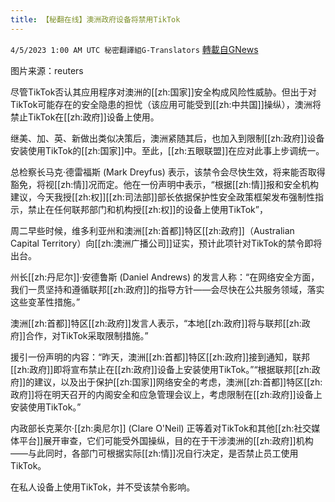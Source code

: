 ```yaml
---
title: 【秘翻在线】澳洲政府设备将禁用TikTok
---
```

`4/5/2023 1:00 AM UTC 秘密翻譯組G-Translators` [轉載自GNews](https://gnews.org/articles/1072068)

图片来源：reuters     

尽管TikTok否认其应用程序对澳洲的[[zh:国家]]安全构成风险性威胁。但出于对TikTok可能存在的安全隐患的担忧（该应用可能受到[[zh:中共国]]操纵），澳洲将禁止TikTok在[[zh:政府]]设备上使用。

继美、加、英、新做出类似决策后，澳洲紧随其后，也加入到限制[[zh:政府]]设备安装使用TikTok的[[zh:国家]]中。至此，[[zh:五眼联盟]]在应对此事上步调统一。

总检察长马克·德雷福斯 (Mark Dreyfus) 表示，该禁令会尽快生效，将来能否取得豁免，将视[[zh:情]]况而定。他在一份声明中表示，“根据[[zh:情]]报和安全机构建议，今天我授[[zh:权]][[zh:司法部]]部长依据保护性安全政策框架发布强制性指示，禁止在任何联邦部门和机构授[[zh:权]]的设备上使用TikTok”，

周二早些时候，维多利亚州和澳洲[[zh:首都]]特区[[zh:政府]]（Australian Capital Territory）向[[zh:澳洲广播公司]]证实，预计此项针对TikTok的禁令即将出台。

州长[[zh:丹尼尔]]·安德鲁斯 (Daniel Andrews) 的发言人称：“在网络安全方面，我们一贯坚持和遵循联邦[[zh:政府]]的指导方针——会尽快在公共服务领域，落实这些变革性措施。”

澳洲[[zh:首都]]特区[[zh:政府]]发言人表示，“本地[[zh:政府]]将与联邦[[zh:政府]]合作，对TikTok采取限制措施。”

援引一份声明的内容：“昨天，澳洲[[zh:首都]]特区[[zh:政府]]接到通知，联邦[[zh:政府]]即将宣布禁止在[[zh:政府]]设备上安装使用TikTok。”“根据联邦[[zh:政府]]的建议，以及出于保护[[zh:国家]]网络安全的考虑，澳洲[[zh:首都]]特区[[zh:政府]]将在明天召开的内阁安全和应急管理会议上，考虑限制在[[zh:政府]]设备上安装使用TikTok。”

内政部长克莱尔·[[zh:奥尼尔]] (Clare O'Neil) 正等着对TikTok和其他[[zh:社交媒体平台]]展开审查，它们可能受外国操纵，目的在于干涉澳洲的[[zh:政府]]机构——与此同时，各部门可根据实际[[zh:情]]况自行决定，是否禁止员工使用TikTok。

在私人设备上使用TikTok，并不受该禁令影响。
